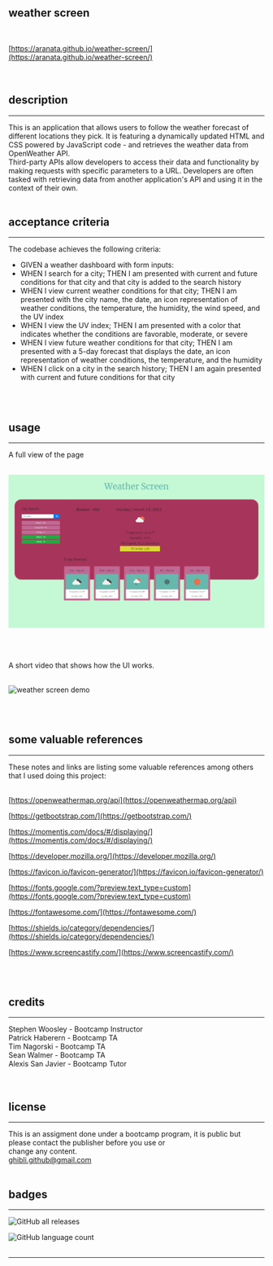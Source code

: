 <br>

## **weather screen**<br>
<br>

[https://aranata.github.io/weather-screen/](https://aranata.github.io/weather-screen/)<br>
<br>
<br>

## description

***
 This is an application that allows users to follow the weather forecast of different locations they pick. It is featuring a dynamically updated HTML and CSS powered by JavaScript code - and retrieves the weather data from OpenWeather API.<br>
 Third-party APIs allow developers to access their data and functionality by making requests with specific parameters to a URL. Developers are often tasked with retrieving data from another application's API and using it in the context of their own.
<br>
<br>

## acceptance criteria

***

The codebase achieves the following criteria:<br>

* GIVEN a weather dashboard with form inputs:<br>
* WHEN I search for a city; THEN I am presented with current and future conditions for that city and that city is added to the search history<br>
* WHEN I view current weather conditions for that city; THEN I am presented with the city name, the date, an icon representation of weather conditions, the temperature, the humidity, the wind speed, and the UV index<br>
* WHEN I view the UV index; THEN I am presented with a color that indicates whether the conditions are favorable, moderate, or severe<br>
* WHEN I view future weather conditions for that city; THEN I am presented with a 5-day forecast that displays the date, an icon representation of weather conditions, the temperature, and the humidity<br>
* WHEN I click on a city in the search history; THEN I am again presented with current and future conditions for that city<br>

<br>
<br>

## usage

***

A full view of the page <br>
<br>

![alt text](assets/images/scrshot.png)

<br>
<br>

A short video that shows how the UI works.<br>
<br>

![weather screen demo](assets/images/weather-screen.gif)

<br>
<br>

## some valuable references

***

These notes and links are listing some valuable references among others that I used doing this project:<br>
<br>

[https://openweathermap.org/api](https://openweathermap.org/api)

[https://getbootstrap.com/](https://getbootstrap.com/)

[https://momentjs.com/docs/#/displaying/](https://momentjs.com/docs/#/displaying/)

[https://developer.mozilla.org/](https://developer.mozilla.org/)

[https://favicon.io/favicon-generator/](https://favicon.io/favicon-generator/)

[https://fonts.google.com/?preview.text_type=custom](https://fonts.google.com/?preview.text_type=custom)

[https://fontawesome.com/](https://fontawesome.com/)

[https://shields.io/category/dependencies/](https://shields.io/category/dependencies/)

[https://www.screencastify.com/](https://www.screencastify.com/)

<br>
<br>

## credits

***

Stephen Woosley - Bootcamp Instructor<br>
Patrick Haberern - Bootcamp TA<br>
Tim Nagorski - Bootcamp TA<br>
Sean Walmer - Bootcamp TA<br>
Alexis San Javier - Bootcamp Tutor<br>
<br>
<br>

## license

***

This is an assigment done under a bootcamp program, it is public but please contact the publisher before you use or<br>
change any content.<br>
ghibli.github@gmail.com
<br>
<br>

## badges

***

![GitHub all releases](https://img.shields.io/github/downloads/AranATA/accessible-horiseon/total)

![GitHub language count](https://img.shields.io/github/languages/count/AranATA/accessible-horiseon)
<br>
<br>

---
